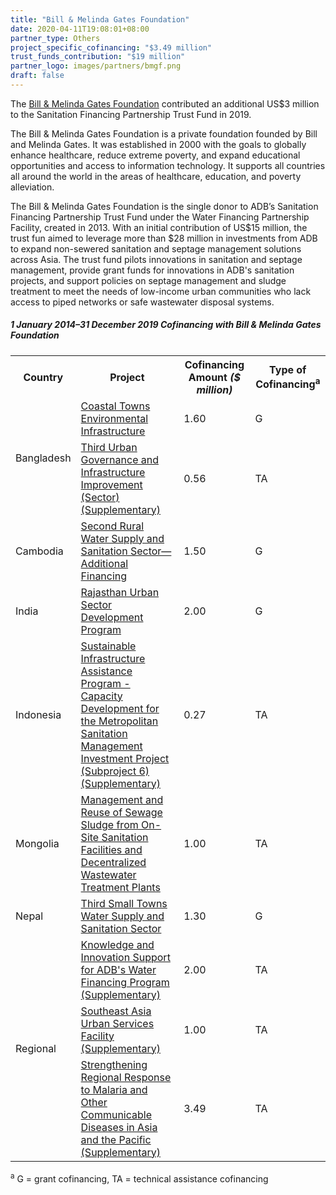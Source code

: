 ```yaml
---
title: "Bill & Melinda Gates Foundation"
date: 2020-04-11T19:08:01+08:00
partner_type: Others
project_specific_cofinancing: "$3.49 million"
trust_funds_contribution: "$19 million"
partner_logo: images/partners/bmgf.png
draft: false
---
```


The [Bill & Melinda Gates Foundation](https://www.gatesfoundation.org/) contributed an additional US$3 million to the Sanitation Financing Partnership Trust Fund in 2019. 

The Bill & Melinda Gates Foundation is a private foundation founded by Bill and Melinda Gates. It was established in 2000 with the goals to globally enhance healthcare, reduce extreme poverty, and expand educational opportunities and access to information technology. It supports all countries all around the world in the areas of healthcare, education, and poverty alleviation. 

The Bill & Melinda Gates Foundation is the single donor to ADB’s Sanitation Financing Partnership Trust Fund under the Water Financing Partnership Facility, created in 2013. With an initial contribution of US$15 million, the trust fun aimed to leverage more than $28 million in investments from ADB to expand non-sewered sanitation and septage management solutions across Asia. The trust fund pilots innovations in sanitation and septage management, provide grant funds for innovations in ADB's sanitation projects, and support policies on septage management and sludge treatment to meet the needs of low-income urban communities who lack access to piped networks or safe wastewater disposal systems.

##### _1 January 2014–31 December 2019_ Cofinancing with Bill & Melinda Gates Foundation

<table class="table dr-partner-table">
<tr>
<th>Country</th>
<th>Project</th>
<th>Cofinancing Amount <em>($ million)</em></th>
<th>Type of Cofinancing<sup>a</sup></th>
</tr>
<tr>
<td rowspan="2">Bangladesh</td>
<td><a href="https://www.adb.org/projects/44212-013/main" target="_blank">Coastal Towns Environmental Infrastructure</a></td>
<td>1.60 </td>
<td>G</td>
</tr>
<tr>
<td><a href="https://www.adb.org/projects/39295-032/main" target="_blank">Third Urban Governance and Infrastructure Improvement (Sector) (Supplementary)</a></td>
<td>0.56 </td>
<td>TA</td>
</tr>
<tr>
<td>Cambodia</td>
<td><a href="https://www.adb.org/projects/38560-024/main" target="_blank">Second Rural Water Supply and Sanitation Sector—Additional Financing</a></td>
<td>1.50 </td>
<td>G</td>
</tr>
<tr>
<td>India</td>
<td><a href="https://www.adb.org/projects/42267-026/main" target="_blank">Rajasthan Urban Sector Development Program</a></td>
<td>2.00 </td>
<td>G</td>

</tr>
<tr>
<td>Indonesia</td>
<td><a href="https://www.adb.org/projects/46380-002/main" target="_blank">Sustainable Infrastructure Assistance Program - Capacity Development for the Metropolitan Sanitation Management Investment Project (Subproject 6) (Supplementary)</a></td>
<td>0.27 </td>
<td>TA</td>

</tr>
<tr>
<td>Mongolia</td>
<td><a href="https://www.adb.org/projects/42184-024/main" target="_blank">Management and Reuse of Sewage Sludge from On-Site Sanitation Facilities and
Decentralized Wastewater Treatment Plants</a></td>
<td>1.00 </td>
<td>TA</td>
</tr>
<tr>
<td>Nepal</td>
<td><a href="https://www.adb.org/projects/35173-013/main" target="_blank">Third Small Towns Water Supply and Sanitation Sector</a></td>
<td>1.30 </td>
<td>G</td>

</tr>
<tr>
<td rowspan="3">Regional</td>
<td><a href="https://www.adb.org/projects/42384-012/main" target="_blank">Knowledge and Innovation Support for ADB's Water Financing Program (Supplementary)</a></td>
<td>2.00 </td>
<td>TA</td>

</tr>
<tr>
<td><a
href="https://www.adb.org/projects/52064-001/main" target="_blank">Southeast Asia Urban Services Facility (Supplementary)</a></td>
<td>1.00 </td>
<td>TA</td>

</tr>
<tr>
<td><a href="https://www.adb.org/projects/47278-001/main" target="_blank">Strengthening Regional Response to Malaria and Other Communicable Diseases in Asia and the Pacific (Supplementary)</a></td>
<td>3.49 </td>
<td>TA</td>
</tr>
</table>

<p class="dr-footnote"><sup>a</sup> G = grant cofinancing, TA = technical assistance cofinancing</p>

